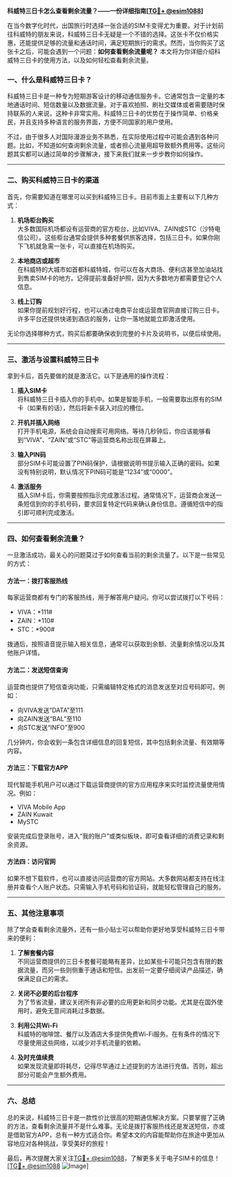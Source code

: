 **科威特三日卡怎么查看剩余流量？——一份详细指南[[TG💪+ @esim1088](https://t.me/s/esim1088)]**

在当今数字化时代，出国旅行时选择一张合适的SIM卡变得尤为重要。对于计划前往科威特的朋友来说，科威特三日卡无疑是一个不错的选择。这张卡不仅价格实惠，还能提供足够的流量和通话时间，满足短期旅行的需求。然而，当你购买了这张卡之后，可能会遇到一个问题：**如何查看剩余流量呢？** 本文将为你详细介绍科威特三日卡的使用方法，以及如何轻松查看剩余流量。

### 一、什么是科威特三日卡？

科威特三日卡是一种专为短期游客设计的移动通信服务卡。它通常包含一定量的本地通话时间、短信数量以及数据流量。对于喜欢拍照、刷社交媒体或者需要随时保持联系的人来说，这种卡非常实用。科威特三日卡的优势在于操作简单、价格亲民，并且支持多种语言的服务界面，方便不同国家的用户使用。

不过，由于很多人对国际漫游业务不熟悉，在实际使用过程中可能会遇到各种问题。比如，不知道如何查询剩余流量，或者担心流量用超导致额外费用等。这些问题其实都可以通过简单的步骤解决，接下来我们就来一步步教你如何操作。

---

### 二、购买科威特三日卡的渠道

首先，你需要知道在哪里可以买到科威特三日卡。目前市面上主要有以下几种方式：

1. **机场柜台购买**  
   大多数国际机场都设有运营商的官方柜台，比如VIVA、ZAIN或STC（沙特电信公司）。这些柜台通常会提供多种套餐供旅客选择，包括三日卡。如果你刚下飞机就急需一张卡，可以直接在机场购买。

2. **本地商店或超市**  
   在科威特的大城市如首都科威特城，你可以在各大商场、便利店甚至加油站找到售卖SIM卡的地方。记得提前准备好护照，因为大多数地方都需要登记个人信息。

3. **线上订购**  
   如果你提前规划好行程，也可以通过电商平台或运营商官网直接订购三日卡。许多平台还提供快递到酒店的服务，让你一落地就能立即激活使用。

无论你选择哪种方式，购买后都要确保收到完整的卡片及说明书，以便后续使用。

---

### 三、激活与设置科威特三日卡

拿到卡后，首先要做的就是激活它。以下是通用的操作流程：

1. **插入SIM卡**  
   将科威特三日卡插入你的手机中。如果是智能手机，一般需要取出原有的SIM卡（如果有的话），然后将新卡装入对应的槽位。

2. **开机并插入网络**  
   打开手机电源，系统会自动搜索可用网络。等待几秒钟后，你应该能够看到“VIVA”、“ZAIN”或“STC”等运营商名称出现在屏幕上。

3. **输入PIN码**  
   部分SIM卡可能设置了PIN码保护，请根据说明书提示输入正确的密码。如果没有特别说明，默认情况下PIN码可能是“1234”或“0000”。

4. **激活服务**  
   插入SIM卡后，你需要按照指示完成激活过程。通常情况下，运营商会发送一条短信到你的手机号码，要求回复特定代码来确认身份信息。遵循短信中的指引即可顺利完成激活。

---

### 四、如何查看剩余流量？

一旦激活成功，最关心的问题莫过于如何查看当前的剩余流量了。以下是一些常见的方式：

#### 方法一：拨打客服热线
每家运营商都有专门的客服热线，用于解答用户疑问。你可以尝试拨打以下号码：
- VIVA：*111#
- ZAIN：*110#
- STC：*900#

拨通后，按照语音提示输入相关信息，通常可以获取到余额、流量剩余情况以及其他账户详情。

#### 方法二：发送短信查询
运营商也提供了短信查询功能，只需编辑特定格式的消息发送至对应号码即可。例如：
- 向VIVA发送“DATA”至111
- 向ZAIN发送“BAL”至110
- 向STC发送“INFO”至900

几分钟内，你会收到一条包含详细信息的回复短信，其中包括剩余流量、有效期等内容。

#### 方法三：下载官方APP
现代智能手机用户可以通过下载运营商提供的官方应用程序来实时监控流量使用情况。例如：
- VIVA Mobile App
- ZAIN Kuwait
- MySTC

安装完成后登录账号，进入“我的账户”或类似板块，即可查看详细的消费记录和剩余资源。

#### 方法四：访问官网
如果不想下载软件，也可以直接访问运营商的官方网站。大多数网站都支持在线注册并查看个人账户状态。只需输入手机号码和验证码，就能轻松管理自己的服务。

---

### 五、其他注意事项

除了学会查看剩余流量外，还有一些小贴士可以帮助你更好地享受科威特三日卡带来的便利：

1. **了解套餐内容**  
   不同运营商提供的三日卡套餐可能略有差异，比如某些卡可能只包含有限的数据流量，而另一些则侧重于通话和短信。出发前一定要仔细阅读产品描述，确保满足自己的需求。

2. **关闭不必要的后台程序**  
   为了节省流量，建议关闭所有非必要的应用更新和同步功能。尤其是在国外使用时，避免无意间消耗过多数据。

3. **利用公共Wi-Fi**  
   科威特的咖啡馆、餐厅以及酒店大多提供免费Wi-Fi服务。在有条件的情况下尽量使用这些网络，以减少对手机流量的依赖。

4. **及时充值续费**  
   如果发现流量即将耗尽，记得尽早通过上述提到的方法进行充值。否则，超出部分可能会产生额外费用。

---

### 六、总结

总的来说，科威特三日卡是一款性价比很高的短期通信解决方案。只要掌握了正确的方法，查看剩余流量并不是什么难事。无论是拨打客服热线还是发送短信，亦或是借助官方APP，总有一种方式适合你。希望本文的内容能帮助你在旅途中更加从容地应对各种挑战，享受美好的旅程！

最后，再次提醒大家关注[TG💪+ @esim1088](https://t.me/s/esim1088)，了解更多关于电子SIM卡的信息！[[TG💪+ @esim1088](https://t.me/s/esim1088) ![Image](https://i.postimg.cc/4NQfJmqS/Snipaste-2025-05-13-00-14-12.png)]